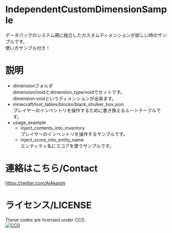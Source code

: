 # IndependentCustomDimensionSample

データパックのシステム用に独立したカスタムディメンションが欲しい時のサンプルです。  
使い方サンプル付き！

# 説明

- dimensionフォルダ  
dimension/voidとdimension_type/voidでセットです。  
dimension:voidというディメンションが出来ます。
- minecraft/loot_tables/blocks/black_shulker_box.json  
プレイヤーのインベントリを操作するために書き換えるルートテーブルです。
- usage_example
  - inject_contents_into_inventory  
プレイヤーのインベントリを操作するサンプルです。
  - inject_score_into_entity_name  
エンティティ名にスコアを使うサンプルです。

# 連絡はこちら/Contact

https://twitter.com/AiAkaishi

# ライセンス/LICENSE

These codes are licensed under CC0.  
[![CC0](http://i.creativecommons.org/p/zero/1.0/88x31.png "CC0")](http://creativecommons.org/publicdomain/zero/1.0/deed.ja)
